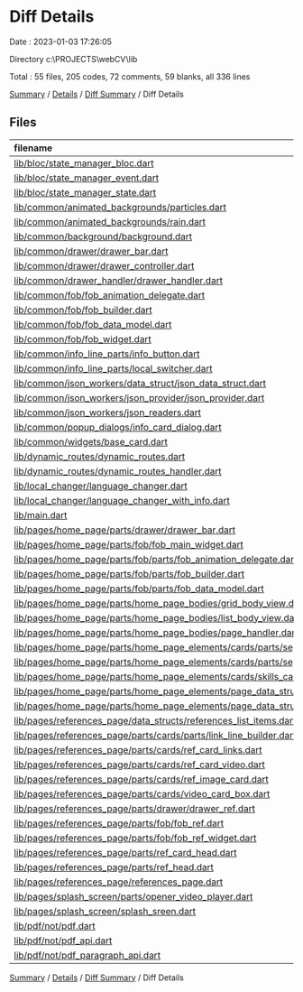 # Diff Details

Date : 2023-01-03 17:26:05

Directory c:\\PROJECTS\\webCV\\lib

Total : 55 files,  205 codes, 72 comments, 59 blanks, all 336 lines

[Summary](results.md) / [Details](details.md) / [Diff Summary](diff.md) / Diff Details

## Files
| filename | language | code | comment | blank | total |
| :--- | :--- | ---: | ---: | ---: | ---: |
| [lib/bloc/state_manager_bloc.dart](/lib/bloc/state_manager_bloc.dart) | Dart | 7 | 0 | -2 | 5 |
| [lib/bloc/state_manager_event.dart](/lib/bloc/state_manager_event.dart) | Dart | 3 | 0 | 1 | 4 |
| [lib/bloc/state_manager_state.dart](/lib/bloc/state_manager_state.dart) | Dart | 7 | 0 | 2 | 9 |
| [lib/common/animated_backgrounds/particles.dart](/lib/common/animated_backgrounds/particles.dart) | Dart | 0 | 2 | 0 | 2 |
| [lib/common/animated_backgrounds/rain.dart](/lib/common/animated_backgrounds/rain.dart) | Dart | -2 | 3 | 0 | 1 |
| [lib/common/background/background.dart](/lib/common/background/background.dart) | Dart | -11 | 10 | -1 | -2 |
| [lib/common/drawer/drawer_bar.dart](/lib/common/drawer/drawer_bar.dart) | Dart | -34 | 0 | -10 | -44 |
| [lib/common/drawer/drawer_controller.dart](/lib/common/drawer/drawer_controller.dart) | Dart | -36 | -1 | -11 | -48 |
| [lib/common/drawer_handler/drawer_handler.dart](/lib/common/drawer_handler/drawer_handler.dart) | Dart | 36 | 1 | 11 | 48 |
| [lib/common/fob/fob_animation_delegate.dart](/lib/common/fob/fob_animation_delegate.dart) | Dart | -32 | -1 | -7 | -40 |
| [lib/common/fob/fob_builder.dart](/lib/common/fob/fob_builder.dart) | Dart | -26 | 0 | -5 | -31 |
| [lib/common/fob/fob_data_model.dart](/lib/common/fob/fob_data_model.dart) | Dart | -11 | 0 | -3 | -14 |
| [lib/common/fob/fob_widget.dart](/lib/common/fob/fob_widget.dart) | Dart | -108 | -4 | -18 | -130 |
| [lib/common/info_line_parts/info_button.dart](/lib/common/info_line_parts/info_button.dart) | Dart | 18 | 0 | 4 | 22 |
| [lib/common/info_line_parts/local_switcher.dart](/lib/common/info_line_parts/local_switcher.dart) | Dart | 29 | 0 | 8 | 37 |
| [lib/common/json_workers/data_struct/json_data_struct.dart](/lib/common/json_workers/data_struct/json_data_struct.dart) | Dart | 11 | 0 | 3 | 14 |
| [lib/common/json_workers/json_provider/json_provider.dart](/lib/common/json_workers/json_provider/json_provider.dart) | Dart | 20 | 3 | 11 | 34 |
| [lib/common/json_workers/json_readers.dart](/lib/common/json_workers/json_readers.dart) | Dart | 18 | 0 | 0 | 18 |
| [lib/common/popup_dialogs/info_card_dialog.dart](/lib/common/popup_dialogs/info_card_dialog.dart) | Dart | 51 | 1 | 12 | 64 |
| [lib/common/widgets/base_card.dart](/lib/common/widgets/base_card.dart) | Dart | 1 | -1 | 0 | 0 |
| [lib/dynamic_routes/dynamic_routes.dart](/lib/dynamic_routes/dynamic_routes.dart) | Dart | -4 | 9 | -1 | 4 |
| [lib/dynamic_routes/dynamic_routes_handler.dart](/lib/dynamic_routes/dynamic_routes_handler.dart) | Dart | 2 | 0 | -1 | 1 |
| [lib/local_changer/language_changer.dart](/lib/local_changer/language_changer.dart) | Dart | -45 | 0 | -17 | -62 |
| [lib/local_changer/language_changer_with_info.dart](/lib/local_changer/language_changer_with_info.dart) | Dart | 53 | 0 | 12 | 65 |
| [lib/main.dart](/lib/main.dart) | Dart | -9 | -4 | -3 | -16 |
| [lib/pages/home_page/parts/drawer/drawer_bar.dart](/lib/pages/home_page/parts/drawer/drawer_bar.dart) | Dart | 48 | 0 | 16 | 64 |
| [lib/pages/home_page/parts/fob/fob_main_widget.dart](/lib/pages/home_page/parts/fob/fob_main_widget.dart) | Dart | 116 | 3 | 22 | 141 |
| [lib/pages/home_page/parts/fob/parts/fob_animation_delegate.dart](/lib/pages/home_page/parts/fob/parts/fob_animation_delegate.dart) | Dart | 32 | 1 | 8 | 41 |
| [lib/pages/home_page/parts/fob/parts/fob_builder.dart](/lib/pages/home_page/parts/fob/parts/fob_builder.dart) | Dart | 26 | 0 | 5 | 31 |
| [lib/pages/home_page/parts/fob/parts/fob_data_model.dart](/lib/pages/home_page/parts/fob/parts/fob_data_model.dart) | Dart | 11 | 0 | 3 | 14 |
| [lib/pages/home_page/parts/home_page_bodies/grid_body_view.dart](/lib/pages/home_page/parts/home_page_bodies/grid_body_view.dart) | Dart | 15 | -1 | -1 | 13 |
| [lib/pages/home_page/parts/home_page_bodies/list_body_view.dart](/lib/pages/home_page/parts/home_page_bodies/list_body_view.dart) | Dart | 15 | -3 | 1 | 13 |
| [lib/pages/home_page/parts/home_page_bodies/page_handler.dart](/lib/pages/home_page/parts/home_page_bodies/page_handler.dart) | Dart | -11 | 0 | -2 | -13 |
| [lib/pages/home_page/parts/home_page_elements/cards/parts/separated_text_table_column copy.dart](/lib/pages/home_page/parts/home_page_elements/cards/parts/separated_text_table_column%20copy.dart) | Dart | -62 | -3 | -14 | -79 |
| [lib/pages/home_page/parts/home_page_elements/cards/parts/separated_text_table_column_copy.dart](/lib/pages/home_page/parts/home_page_elements/cards/parts/separated_text_table_column_copy.dart) | Dart | 62 | 3 | 14 | 79 |
| [lib/pages/home_page/parts/home_page_elements/cards/skills_card.dart](/lib/pages/home_page/parts/home_page_elements/cards/skills_card.dart) | Dart | 0 | 0 | 1 | 1 |
| [lib/pages/home_page/parts/home_page_elements/page_data_structs/grid_data_widgets.dart](/lib/pages/home_page/parts/home_page_elements/page_data_structs/grid_data_widgets.dart) | Dart | 50 | -1 | 11 | 60 |
| [lib/pages/home_page/parts/home_page_elements/page_data_structs/list_data_widgets.dart](/lib/pages/home_page/parts/home_page_elements/page_data_structs/list_data_widgets.dart) | Dart | 14 | -1 | 6 | 19 |
| [lib/pages/references_page/data_structs/references_list_items.dart](/lib/pages/references_page/data_structs/references_list_items.dart) | Dart | 38 | 21 | 6 | 65 |
| [lib/pages/references_page/parts/cards/parts/link_line_builder.dart](/lib/pages/references_page/parts/cards/parts/link_line_builder.dart) | Dart | 37 | 0 | 9 | 46 |
| [lib/pages/references_page/parts/cards/ref_card_links.dart](/lib/pages/references_page/parts/cards/ref_card_links.dart) | Dart | -32 | 0 | -6 | -38 |
| [lib/pages/references_page/parts/cards/ref_card_video.dart](/lib/pages/references_page/parts/cards/ref_card_video.dart) | Dart | 24 | 0 | 8 | 32 |
| [lib/pages/references_page/parts/cards/ref_image_card.dart](/lib/pages/references_page/parts/cards/ref_image_card.dart) | Dart | 29 | 0 | 9 | 38 |
| [lib/pages/references_page/parts/cards/video_card_box.dart](/lib/pages/references_page/parts/cards/video_card_box.dart) | Dart | -24 | 0 | -8 | -32 |
| [lib/pages/references_page/parts/drawer/drawer_ref.dart](/lib/pages/references_page/parts/drawer/drawer_ref.dart) | Dart | -1 | 1 | 0 | 0 |
| [lib/pages/references_page/parts/fob/fob_ref.dart](/lib/pages/references_page/parts/fob/fob_ref.dart) | Dart | -91 | -8 | -19 | -118 |
| [lib/pages/references_page/parts/fob/fob_ref_widget.dart](/lib/pages/references_page/parts/fob/fob_ref_widget.dart) | Dart | 97 | 0 | 20 | 117 |
| [lib/pages/references_page/parts/ref_card_head.dart](/lib/pages/references_page/parts/ref_card_head.dart) | Dart | -12 | 0 | -4 | -16 |
| [lib/pages/references_page/parts/ref_head.dart](/lib/pages/references_page/parts/ref_head.dart) | Dart | 12 | 0 | 4 | 16 |
| [lib/pages/references_page/references_page.dart](/lib/pages/references_page/references_page.dart) | Dart | 5 | 8 | 3 | 16 |
| [lib/pages/splash_screen/parts/opener_video_player.dart](/lib/pages/splash_screen/parts/opener_video_player.dart) | Dart | 42 | 4 | 10 | 56 |
| [lib/pages/splash_screen/splash_sreen.dart](/lib/pages/splash_screen/splash_sreen.dart) | Dart | -23 | 31 | -1 | 7 |
| [lib/pdf/not/pdf.dart](/lib/pdf/not/pdf.dart) | Dart | -32 | -1 | -8 | -41 |
| [lib/pdf/not/pdf_api.dart](/lib/pdf/not/pdf_api.dart) | Dart | -29 | 0 | -10 | -39 |
| [lib/pdf/not/pdf_paragraph_api.dart](/lib/pdf/not/pdf_paragraph_api.dart) | Dart | -89 | 0 | -9 | -98 |

[Summary](results.md) / [Details](details.md) / [Diff Summary](diff.md) / Diff Details